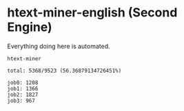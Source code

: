# htext-miner-english (Second Engine)

Everything doing here is automated.

```
htext-miner

total: 5368/9523 (56.36879134726451%)

job0: 1208
job1: 1366
job2: 1827
job3: 967
```